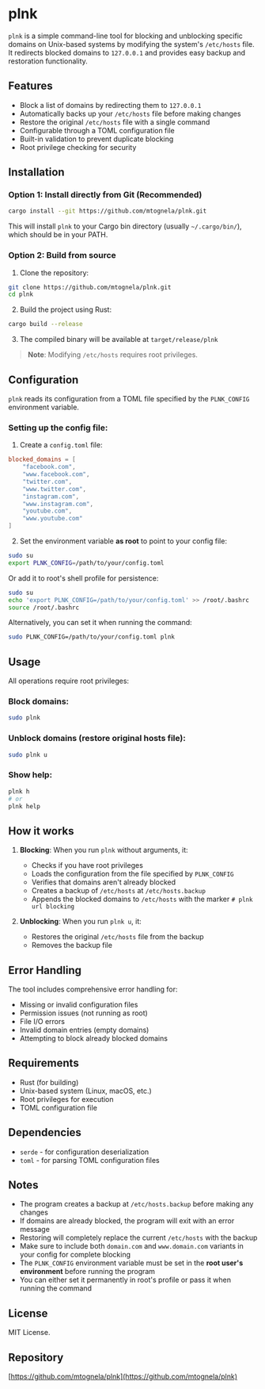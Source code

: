 # plnk

`plnk` is a simple command-line tool for blocking and unblocking specific domains on Unix-based systems by modifying the system's `/etc/hosts` file. It redirects blocked domains to `127.0.0.1` and provides easy backup and restoration functionality.

## Features

* Block a list of domains by redirecting them to `127.0.0.1`
* Automatically backs up your `/etc/hosts` file before making changes
* Restore the original `/etc/hosts` file with a single command
* Configurable through a TOML configuration file
* Built-in validation to prevent duplicate blocking
* Root privilege checking for security

## Installation

### Option 1: Install directly from Git (Recommended)

```bash
cargo install --git https://github.com/mtognela/plnk.git
```

This will install `plnk` to your Cargo bin directory (usually `~/.cargo/bin/`), which should be in your PATH.

### Option 2: Build from source

1. Clone the repository:

```bash
git clone https://github.com/mtognela/plnk.git
cd plnk
```

2. Build the project using Rust:

```bash
cargo build --release
```

3. The compiled binary will be available at `target/release/plnk`

> **Note**: Modifying `/etc/hosts` requires root privileges.

## Configuration

`plnk` reads its configuration from a TOML file specified by the `PLNK_CONFIG` environment variable.

### Setting up the config file:

1. Create a `config.toml` file:

```toml
blocked_domains = [
    "facebook.com",
    "www.facebook.com",
    "twitter.com",
    "www.twitter.com",
    "instagram.com",
    "www.instagram.com",
    "youtube.com",
    "www.youtube.com"
]
```

2. Set the environment variable **as root** to point to your config file:

```bash
sudo su
export PLNK_CONFIG=/path/to/your/config.toml
```

Or add it to root's shell profile for persistence:

```bash
sudo su
echo 'export PLNK_CONFIG=/path/to/your/config.toml' >> /root/.bashrc
source /root/.bashrc
```

Alternatively, you can set it when running the command:

```bash
sudo PLNK_CONFIG=/path/to/your/config.toml plnk
```

## Usage

All operations require root privileges:

### Block domains:
```bash
sudo plnk
```

### Unblock domains (restore original hosts file):
```bash
sudo plnk u
```

### Show help:
```bash
plnk h
# or
plnk help
```

## How it works

1. **Blocking**: When you run `plnk` without arguments, it:
   - Checks if you have root privileges
   - Loads the configuration from the file specified by `PLNK_CONFIG`
   - Verifies that domains aren't already blocked
   - Creates a backup of `/etc/hosts` at `/etc/hosts.backup`
   - Appends the blocked domains to `/etc/hosts` with the marker `# plnk url blocking`

2. **Unblocking**: When you run `plnk u`, it:
   - Restores the original `/etc/hosts` file from the backup
   - Removes the backup file

## Error Handling

The tool includes comprehensive error handling for:
- Missing or invalid configuration files
- Permission issues (not running as root)
- File I/O errors
- Invalid domain entries (empty domains)
- Attempting to block already blocked domains

## Requirements

- Rust (for building)
- Unix-based system (Linux, macOS, etc.)
- Root privileges for execution
- TOML configuration file

## Dependencies

- `serde` - for configuration deserialization
- `toml` - for parsing TOML configuration files

## Notes

- The program creates a backup at `/etc/hosts.backup` before making any changes
- If domains are already blocked, the program will exit with an error message
- Restoring will completely replace the current `/etc/hosts` with the backup
- Make sure to include both `domain.com` and `www.domain.com` variants in your config for complete blocking
- The `PLNK_CONFIG` environment variable must be set in the **root user's environment** before running the program
- You can either set it permanently in root's profile or pass it when running the command

## License

MIT License.

## Repository

[https://github.com/mtognela/plnk](https://github.com/mtognela/plnk)